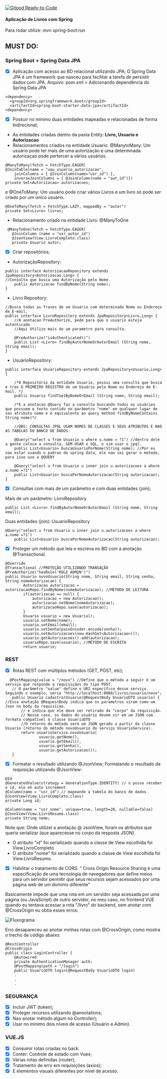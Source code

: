 [![Gitpod Ready-to-Code](https://img.shields.io/badge/Gitpod-Ready--to--Code-blue?logo=gitpod)](https://gitpod.io/#https://github.com/santosdeboracristina/aulaminedarepositorio)

#### Aplicação de Livros com Spring
Para rodar utilize: mvn spring-boot:run

## MUST DO: 
### Spring Boot + Spring Data JPA
- [X] Aplicação com acesso ao BD relacional utilizando JPA;
O Spring Data JPA é um framework que nasceu para facilitar a tarefa de persistir dados com JPA.
Arquivo: pom.xml > Adicionando dependência do Spring Data JPA
```
<dependency>
  <groupId>org.springframework.boot</groupId>
  <artifactId>spring-boot-starter-data-jpa</artifactId>
<dependency>
  ```
- [X] Possuir no mínimo duas entidades mapeadas e relacionadas de forma bidirecional;
* As entidades criadas dentro da pasta Entity: **Livro, Usuario e Autorizacao**
* Relacionamentos criados na entidade Usuario: 
@ManytoMany: Um usuário pode ter mais de uma autorização e uma determinada autorizaçao pode pertercer a vários usuários.
```
@ManyToMany(fetch = FetchType.EAGER)
@JoinTable(name = "uau_usuario_autorizacao",
    joinColumns = { @JoinColumn(name="usr_id") }, 
    inverseJoinColumns = { @JoinColumn(name = "aut_id")}) 
private Set<Autorizacao> autorizacoes;
 ```
 e @OneToMany: Um usuário pode criar vários Livros e um livro só pode ser criado por um único usuário.
 ```
 @OneToMany(fetch = FetchType.LAZY, mappedBy = "autor")
 private Set<Livro> livros;
 ```
 * Relacionamento criado na entidade Livro: @ManyToOne
 ```
  @ManyToOne(fetch = FetchType.EAGER)
    @JoinColumn (name = "usr_autor_id")
    @JsonView(View.LivroCompleto.class)
    private Usuario autor;
 ```
- [X] Criar repositórios;

* AutorizaçãoRepository:
```
public interface AutorizacaoRepository extends JpaRepository<Autorizacao,Long> {
//Consulta que busca uma Autorização pelo Nome.
    public Autorizacao findByNome(String nome);
}
```
* Livro Repository:
```
//Busca todas as frases de um Usuário com determinado Nome ou Endereço de E-mail.
public interface LivroRepository extends JpaRepository<Livro,Long> {
    //A anotacao PreAuthorize, pede para que o usuario esteja autenticado
    //Aqui Utilizo mais de um parametro para consulta.

    @PreAuthorize("isAuthenticated()")
    public List <Livro> findByAutorNomeOrAutorEmail (String nome, String email);
}
```
* UsuárioRepository: 
```
public interface UsuarioRepository extends JpaRepository<Usuario,Long>{ 

    /*O Repositório da entidade Usuario, possui uma consulta que busca e tras O PRIMEIRO REGISTRO de um Usuário pelo Nome ou Endereço de E-mail. */
    public Usuario findTop1ByNomeOrEmail (String nome, String email);

    /*E a anotacao @Query faz a consulta buscando todos os usuários que possuem o texto contido no parâmetro "nome" em qualquer lugar de seu atributo nome e é equivalente ao query method findByNomeContains String nome)*/

    //OBS: CONSULTAS JPQL USAM NOMES DE CLASSES E SEUS ATRIBUTOS E NAO AS TABELAS DO BANCO DE DADOS.

    @Query("select u from Usuario u where u.nome = ?1") //dentro dele a gente coloca a consulta, SEM USAR o SQL, e sim usar o jpql.
    public List<Usuario> buscaUsuarioPorNome(String nome); //Por eu nao estar usando o padrao do spring data, ele nao vai gerar o metodo, para isso uso a @QUERY

    @Query("select u from Usuario u inner join u.autorizacoes a where a.nome =?1")
    public List<Usuario> buscaPorNomeAutorizacao(String autorizacao);
}
```
- [X] Consultas com mais de um parâmetro e com duas entidades (join);

Mais de um parâmetro: LivroRepository
```
public List <Livro> findByAutorNomeOrAutorEmail (String nome, String email);
```
Duas entidades (join): UsuarioRepository
```
@Query("select u from Usuario u inner join u.autorizacoes a where a.nome =?1")
    public List<Usuario> buscaPorNomeAutorizacao(String autorizacao);
```
- [X] Proteger um método que leia e escreva no BD com a anotação @Transactional.
```
@Override
@Transactional //PROTEÇÃO UTILIZANDO TRANSAÇÃO
@PreAuthorize("hasRole('ROLE_ADMIN')")
public Usuario novoUsuario(String nome, String email, String senha, String nomeAutorizacao) {
        Autorizacao autorizacao = autorizacaoRepo.findByNome(nomeAutorizacao); //MÉTODO DE LEITURA
        if(autorizacao == null) {
            autorizacao = new Autorizacao();
            autorizacao.setNome(nomeAutorizacao);
            autorizacaoRepo.save(autorizacao);
        }
        Usuario usuario = new Usuario();
        usuario.setNome(nome);
        usuario.setEmail(email);
        usuario.setSenha(passEncoder.encode(senha)); 
        usuario.setAutorizacoes(new HashSet<Autorizacao>());
        usuario.getAutorizacoes().add(autorizacao);
        usuarioRepo.save(usuario); //MÉTODO DE ESCRITA
        return usuario;
```
### REST
- [X] Rotas REST com múltiplos métodos (GET, POST, etc);
 ```
   @PostMapping(value = "/novo") //Define que o método a seguir é um serviço que responde a requisições do tipo POST.
    // O parâmetro "value" define o URI específico desse serviço. Seguindo o exemplo, seria "http://localhost:8080/livros/usuario/novo";
    public Usuario cadastrarUsuario(@RequestBody UsuarioDTO usuario) { //Essa anotação @RequestBody indica que os parametros viram como um Json no body da requisicao.
        // e indica que ele deve ser retirado do "corpo" da requisição.
        // Nesse caso, os dados do usuário devem vir em um JSON com formato compatível à classe UsuarioDTO
        //O retorno do método será um JSON gerado a partir da classe Usuario (retorno do método novoUsuario do serviço UsuarioService).
        return usuarioService.novoUsuario(
                usuario.getNome(),
                usuario.getEmail(),
                usuario.getSenha(),
                usuario.getAutorizacao());
    }
 ```
- [X] Formatar o resultado utilizando @JsonView;
Formatando o resultado da requisição utilizando @JsonView:

```
@Id 
@GeneratedValue(strategy = GenerationType.IDENTITY) // n posso receber o id, ele eh auto increment
@Column(name = "usr_id") // mapeando a tabela do banco de dados
@JsonView(View.LivroCompleto.class)
private Long id;

@Column(name = "usr_nome", unique=true, length=20, nullable=false)
@JsonView(View.LivroResumo.class)
private String nome;
```
Note que: Onde utilizei a anotação @ JsonView, foram os atributos que queria serializar (que aparecesse no corpo da resposta JSON).
* O atributo "id" foi serializado quando a classe de View escolhida foi View.LivroCompleto
* O atributo "nome" foi serializado quando a classe de View escolhida foi View.LivroResumo.

- [X] Habilitar o tratamento de CORS.
" Cross Origin Resource Sharing é uma especificação de uma tecnologia de navegadores que define meios para um servidor permitir que seus recursos sejam acessados por uma página web de um domínio diferente"

Basicamente impede que uma rota em um servidor seja acessada por uma página (ou JavaScript) de outro servidor, no meu caso, no frontend VUE quando eu tentava acessar a rota "/livro" do backend, sem anotar com @CrossOrigin eu obtia esses erros: 

<img src="https://user-images.githubusercontent.com/45819790/106797034-e3263380-663a-11eb-8ed7-e2e2819041e0.png" alt="Fluxograma" style=max-width:100%>

Erro desapareceu ao anotar minhas rotas com @CrossOrigin, como mostra o trecho de código abaixo: 
```
@RestController
@CrossOrigin
public class LoginController {
    @Autowired
    private AuthenticationManager auth;
    @PostMapping(path = "/login")
    public UsuarioDTO login(@RequestBody UsuarioDTO login)
    .
    .
    .
```
### SEGURANÇA
- [X] Incluir JWT (token);
- [X] Proteger recursos utilizando @annotations;
- [X] Nao anotar método algum no Controller);
- [X] Usar no mínimo dois níveis de acesso (Usuário e Admin).

### VUE.JS
- [X] Consumir rotas criadas no back.
- [X] Conter: Controle de estado com Vuex;
- [X] Várias rotas definidas (router);
- [X] Tratamento de erro em requisições (axios);
- [X] E elementos visuais diferentes por nível de acesso.

